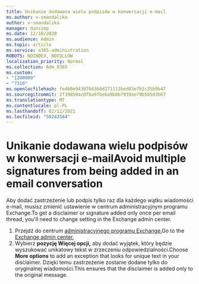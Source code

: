 ```yaml
---
title: Unikanie dodawana wielu podpisów w konwersacji e-mail
ms.author: v-smandalika
author: v-smandalika
manager: dansimp
ms.date: 12/18/2020
ms.audience: Admin
ms.topic: article
ms.service: o365-administration
ROBOTS: NOINDEX, NOFOLLOW
localization_priority: Normal
ms.collection: Adm_O365
ms.custom:
- "1200009"
- "7310"
ms.openlocfilehash: fe460e94307043b8d271111bed83e7b1c35b9b47
ms.sourcegitcommit: 2f39850ac0fba9fbeba9b8b7939ae79b505d3b67
ms.translationtype: MT
ms.contentlocale: pl-PL
ms.lasthandoff: 02/12/2021
ms.locfileid: "50243584"
---
```

# <a name="avoid-multiple-signatures-from-being-added-in-an-email-conversation"></a><span data-ttu-id="75beb-102">Unikanie dodawana wielu podpisów w konwersacji e-mail</span><span class="sxs-lookup"><span data-stu-id="75beb-102">Avoid multiple signatures from being added in an email conversation</span></span>

<span data-ttu-id="75beb-103">Aby dodać zastrzeżenie lub podpis tylko raz dla każdego wątku wiadomości e-mail, musisz zmienić ustawienie w centrum administracyjnym programu Exchange.</span><span class="sxs-lookup"><span data-stu-id="75beb-103">To get a disclaimer or signature added only once per email thread, you'll need to change setting in the Exchange admin center.</span></span>

1. <span data-ttu-id="75beb-104">Przejdź do centrum [administracyjnego programu Exchange.](https://go.microsoft.com/fwlink/p/?linkid=2059104)</span><span class="sxs-lookup"><span data-stu-id="75beb-104">Go to the [Exchange admin center.](https://go.microsoft.com/fwlink/p/?linkid=2059104)</span></span>
2. <span data-ttu-id="75beb-105">Wybierz **pozycję Więcej opcji,** aby dodać wyjątek, który będzie wyszukować unikatowy tekst w zrzeczeniu odpowiedzialności.</span><span class="sxs-lookup"><span data-stu-id="75beb-105">Choose **More options** to add an exception that looks for unique text in your disclaimer.</span></span> <span data-ttu-id="75beb-106">Dzięki temu zastrzeżenie zostanie dodane tylko do oryginalnej wiadomości.</span><span class="sxs-lookup"><span data-stu-id="75beb-106">This ensures that the disclaimer is added only to the original message.</span></span>

